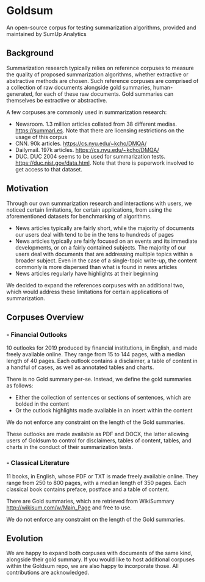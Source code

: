 # Goldsum
An open-source corpus for testing summarization algorithms, provided and maintained by SumUp Analytics

## Background
Summarization research typically relies on reference corpuses to measure the quality of proposed summarization algorithms, whether extractive or abstractive methods are chosen. Such reference corpuses are comprised of a collection of raw documents alongside gold summaries, human-generated, for each of these raw documents. Gold summaries can themselves be extractive or abstractive.

A few corpuses are commonly used in summarization research:
- Newsroom. 1.3 million articles collated from 38 different medias. https://summari.es. Note that there are licensing restrictions on the usage of this corpus
- CNN. 90k articles. https://cs.nyu.edu/~kcho/DMQA/
- Dailymail. 197k articles. https://cs.nyu.edu/~kcho/DMQA/
- DUC. DUC 2004 seems to be used for summarization tests. https://duc.nist.gov/data.html. Note that there is paperwork involved to get access to that dataset.

## Motivation
Through our own summarization research and interactions with users, we noticed certain limitations, for certain applications, from using the aforementioned datasets for benchmarking of algorithms.
- News articles typically are fairly short, while the majority of documents our users deal with tend to be in the tens to hundreds of pages
- News articles typically are fairly focused on an events and its immediate developments, or on a fairly contained subjects. The majority of our users deal with documents that are addressing multiple topics within a broader subject. Even in the case of a single-topic write-up, the content commonly is more dispersed than what is found in news articles
- News articles regularly have highlights at their beginning

We decided to expand the references corpuses with an additional two, which would address these limitations for certain applications of summarization.

## Corpuses Overview
### - Financial Outlooks 
10 outlooks for 2019 produced by financial institutions, in English, and made freely available online. They range from 15 to 144 pages, with a median length of 40 pages. Each outlook contains a disclaimer, a table of content in a handful of cases, as well as annotated tables and charts. 

There is no Gold summary per-se. Instead, we define the gold summaries as follows:
- Either the collection of sentences or sections of sentences, which are bolded in the content
- Or the outlook highlights made available in an insert within the content

We do not enforce any constraint on the length of the Gold summaries.

These outlooks are made available as PDF and DOCX, the latter allowing users of Goldsum to control for disclaimers, tables of content, tables, and charts in the conduct of their summarization tests.

### - Classical Literature
11 books, in English, whose PDF or TXT is made freely available online. They range from 250 to 800 pages, with a median length of 350 pages. Each classical book contains preface, postface and a table of content.

There are Gold summaries, which are retrieved from WikiSummary http://wikisum.com/w/Main_Page and free to use.

We do not enforce any constraint on the length of the Gold summaries.

## Evolution
We are happy to expand both corpuses with documents of the same kind, alongside their gold summary. If you would like to host additional corpuses within the Goldsum repo, we are also happy to incorporate those. All contributions are acknowledged. 

